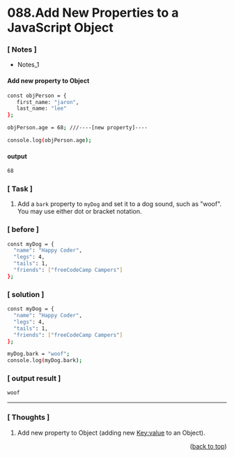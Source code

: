 <a name="topage"></a>

# 088.Add New Properties to a JavaScript Object

### [ Notes ]
  * Notes_1

#### Add new property to Object

```sh
const objPerson = {
   first_name: "jaron",
   last_name: "lee"
};

objPerson.age = 68; ///----[new property]----

console.log(objPerson.age);
```

#### output
```sh
68
```

### [ Task ]
  1. Add a `bark` property to `myDog` and set it to a dog sound, such as "woof". You may use either dot or bracket notation.

### [ before ]

```sh
const myDog = {
  "name": "Happy Coder",
  "legs": 4,
  "tails": 1,
  "friends": ["freeCodeCamp Campers"]
};
```

### [ solution ]

```sh
const myDog = {
  "name": "Happy Coder",
  "legs": 4,
  "tails": 1,
  "friends": ["freeCodeCamp Campers"]
};

myDog.bark = "woof";
console.log(myDog.bark);
```

### [ output result ]

```sh
woof
```

-----

### [ Thoughts ]

  1. Add new property to Object (adding new <Key:value> to an Object).
  
<p align="right">(<a href="#topage">back to top</a>)</p>
<br/>
<br/>
